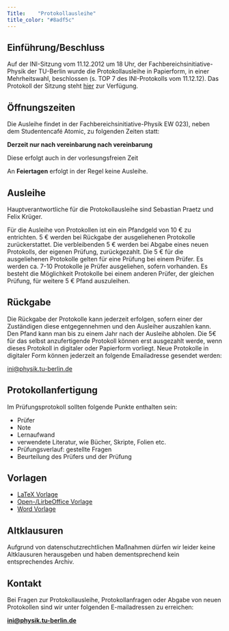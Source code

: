 ```yaml
---
Title:	  "Protokollausleihe"
title_color: "#8adf5c"
---
```


## Einführung/Beschluss

Auf der INI-Sitzung vom 11.12.2012 um 18 Uhr, der Fachbereichsinitiative-Physik der TU-Berlin wurde die Protokollausleihe in Papierform, in einer Mehrheitswahl, beschlossen (s. TOP 7 des INI-Protokolls vom 11.12.12). Das Protokoll der Sitzung steht [hier](http://ini.physik.tu-berlin.de/documents "Piratenpad Dokumente") zur Verfügung.

## Öffnungszeiten

Die Ausleihe findet in der Fachbereichsinitiative-Physik EW 023), neben dem Studentencafé Atomic, zu folgenden Zeiten statt:

**Derzeit nur nach vereinbarung nach vereinbarung**

Diese erfolgt auch in der vorlesungsfreien Zeit

An __Feiertagen__  erfolgt in der Regel keine Ausleihe.

## Ausleihe

Hauptverantwortliche für die Protokollausleihe sind Sebastian Praetz und Felix Krüger.

Für die Ausleihe von Protokollen ist ein ein Pfandgeld von 10 € zu entrichten. 5 € werden bei Rückgabe der ausgeliehenen Protokolle zurückerstattet. Die verbleibenden 5 € werden bei Abgabe eines neuen Protokolls, der eigenen Prüfung, zurückgezahlt. Die 5 €  für die ausgeliehenen Protokolle  gelten für eine Prüfung bei einem Prüfer. Es werden ca. 7-10 Protokolle je Prüfer ausgeliehen, sofern  vorhanden. Es besteht die Möglichkeit Protokolle bei einem anderen Prüfer, der gleichen Prüfung, für weitere 5 € Pfand auszuleihen.

## Rückgabe

Die Rückgabe der Protokolle kann jederzeit erfolgen, sofern einer der Zuständigen diese entgegennehmen und den Ausleiher auszahlen kann. Den Pfand kann man bis zu einem Jahr nach der Ausleihe abholen. Die 5€ für das selbst anzufertigende Protokoll können erst ausgezahlt werde, wenn dieses Protokoll in digitaler oder Papierform  vorliegt. Neue Protokolle in digitaler Form können jederzeit an folgende Emailadresse gesendet werden:

ini@physik.tu-berlin.de

## Protokollanfertigung

Im Prüfungsprotokoll sollten folgende Punkte enthalten sein:

* Prüfer
* Note
* Lernaufwand
* verwendete Literatur, wie Bücher, Skripte, Folien etc.
* Prüfungsverlauf: gestellte Fragen
* Beurteilung des Prüfers und der Prüfung

## Vorlagen

* [LaTeX Vorlage](http://ini.physik.tu-berlin.de/vorlagen/vorlage.tex)
* [Open-/LirbeOffice Vorlage](http://ini.physik.tu-berlin.de/vorlagen/vorlage.odt)
* [Word Vorlage](http://ini.physik.tu-berlin.de/vorlagen/vorlage.doc)

## Altklausuren

Aufgrund von datenschutzrechtlichen Maßnahmen dürfen wir leider keine Altklausuren herausgeben und haben dementsprechend kein entsprechendes Archiv.

## Kontakt

Bei Fragen zur Protokollausleihe, Protokollanfragen oder Abgabe von neuen Protokollen sind wir unter folgenden E-mailadressen zu erreichen:

[**ini@physik.tu-berlin.de**](mailto:ini@physik.tu-berlin.de)



